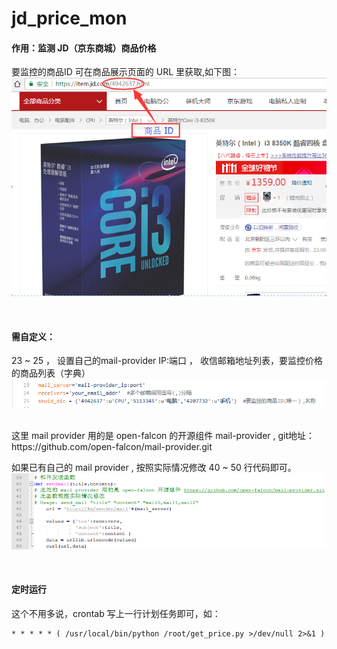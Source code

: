 # jd_price_mon

#### 作用：监测 JD（京东商城）商品价格

要监控的商品ID 可在商品展示页面的 URL 里获取,如下图：
![image](https://github.com/gujifly/jd_price_mon/blob/master/resources/%E5%95%86%E5%93%81ID%E8%8E%B7%E5%8F%96.png)

<br>

#### 需自定义：

23 ~ 25 ， 设置自己的mail-provider IP:端口 ， 收信邮箱地址列表，要监控价格的商品列表（字典）
![image](https://github.com/gujifly/jd_price_mon/blob/master/resources/%E5%8F%82%E6%95%B0%E4%BF%AE%E6%94%B90.png)

<br>
这里 mail provider 用的是 open-falcon 的开源组件 mail-provider , git地址： https://github.com/open-falcon/mail-provider.git

如果已有自己的 mail provider , 按照实际情况修改 40 ~ 50 行代码即可。
![image](https://github.com/gujifly/jd_price_mon/blob/master/resources/%E9%82%AE%E4%BB%B6%E5%8F%91%E9%80%81%E5%87%BD%E6%95%B0.png)

<br>

#### 定时运行
这个不用多说，crontab 写上一行计划任务即可，如：
```shell
* * * * * ( /usr/local/bin/python /root/get_price.py >/dev/null 2>&1 )  

